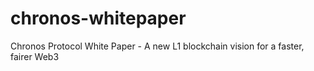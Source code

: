 # chronos-whitepaper
Chronos Protocol White Paper - A new L1 blockchain vision for a faster, fairer Web3
